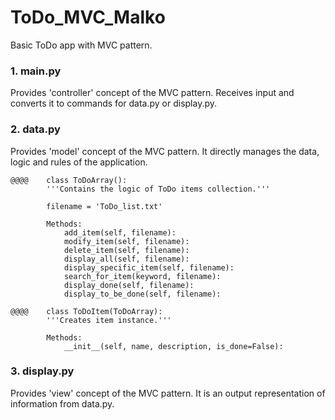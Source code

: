 # ToDo_MVC_Malko

Basic ToDo app with MVC pattern.

###         1. main.py

Provides 'controller' concept of the MVC pattern. Receives input and converts it to commands
for data.py or display.py.

###         2. data.py

Provides 'model' concept of the MVC pattern. It directly manages the data, logic and rules of the application.

    @@@@    class ToDoArray():
            '''Contains the logic of ToDo items collection.'''

            filename = 'ToDo_list.txt'

            Methods:
                add_item(self, filename):
                modify_item(self, filename):
                delete_item(self, filename):
                display_all(self, filename):
                display_specific_item(self, filename):
                search_for_item(keyword, filename):
                display_done(self, filename):
                display_to_be_done(self, filename):

    @@@@    class ToDoItem(ToDoArray):
            '''Creates item instance.'''
            
            Methods:
                __init__(self, name, description, is_done=False):

###         3. display.py

Provides 'view' concept of the MVC pattern. It is an output representation of information from data.py.


